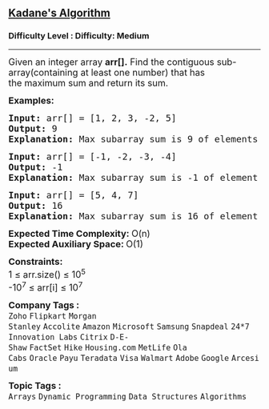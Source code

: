 <h2><a href="https://www.geeksforgeeks.org/problems/kadanes-algorithm-1587115620/1?page=1&company=Samsung&sortBy=submissions">Kadane's Algorithm</a></h2><h3>Difficulty Level : Difficulty: Medium</h3><hr><div class="problems_problem_content__Xm_eO"><p><span style="font-size: 18px;">Given an integer array <strong>arr[].</strong> Find the contiguous sub-array(containing at least one number) that has the&nbsp;maximum sum and return its sum.</span></p>
<p><span style="font-size: 18px;"><strong>Examples:</strong></span></p>
<pre><span style="font-size: 18px;"><strong>Input: </strong></span><span style="font-size: 18px;">arr[] = [1, 2, 3, -2, 5]</span><span style="font-size: 18px;">
<strong>Output: </strong>9<strong>
Explanation: </strong>Max subarray sum is 9 of elements (1, 2, 3, -2, 5) which is a contiguous subarray.</span>
</pre>
<pre><span style="font-size: 18px;"><strong>Input: </strong></span><span style="font-size: 18px;">arr[] = [-1, -2, -3, -4]</span><span style="font-size: 18px;">
<strong>Output: </strong>-1<strong>
Explanation: </strong>Max subarray sum is -1 of element (-1)</span></pre>
<pre><span style="font-size: 18px;"><strong>Input: </strong></span><span style="font-size: 18px;">arr[] = [5, 4, 7]</span><span style="font-size: 18px;">
<strong>Output: </strong>16<strong>
Explanation: </strong>Max subarray sum is 16 of element (5, 4, 7)</span></pre>
<p><span style="font-size: 18px;"><strong>Expected Time Complexity:&nbsp;</strong>O(n)<br><strong>Expected Auxiliary Space:&nbsp;</strong>O(1)</span></p>
<p><span style="font-size: 18px;"><strong>Constraints:<br></strong>1 ≤ arr.size() ≤ 10<sup>5</sup><strong><br></strong></span><span style="font-size: 18px;">-10<sup>7</sup> ≤ arr[i] ≤ 10<sup>7</sup></span></p></div><p><span style=font-size:18px><strong>Company Tags : </strong><br><code>Zoho</code>&nbsp;<code>Flipkart</code>&nbsp;<code>Morgan Stanley</code>&nbsp;<code>Accolite</code>&nbsp;<code>Amazon</code>&nbsp;<code>Microsoft</code>&nbsp;<code>Samsung</code>&nbsp;<code>Snapdeal</code>&nbsp;<code>24*7 Innovation Labs</code>&nbsp;<code>Citrix</code>&nbsp;<code>D-E-Shaw</code>&nbsp;<code>FactSet</code>&nbsp;<code>Hike</code>&nbsp;<code>Housing.com</code>&nbsp;<code>MetLife</code>&nbsp;<code>Ola Cabs</code>&nbsp;<code>Oracle</code>&nbsp;<code>Payu</code>&nbsp;<code>Teradata</code>&nbsp;<code>Visa</code>&nbsp;<code>Walmart</code>&nbsp;<code>Adobe</code>&nbsp;<code>Google</code>&nbsp;<code>Arcesium</code>&nbsp;<br><p><span style=font-size:18px><strong>Topic Tags : </strong><br><code>Arrays</code>&nbsp;<code>Dynamic Programming</code>&nbsp;<code>Data Structures</code>&nbsp;<code>Algorithms</code>&nbsp;
